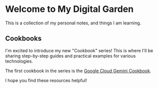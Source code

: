# Welcome to My Digital Garden

This is a collection of my personal notes, and things I am learning.

## Cookbooks

I'm excited to introduce my new "Cookbook" series! This is where I'll be
sharing step-by-step guides and practical examples for various technologies.

The first cookbook in the series is the
[Google Cloud Gemini Cookbook](./google-cloud-gemini-cookbook/index.md).

I hope you find these resources helpful!
